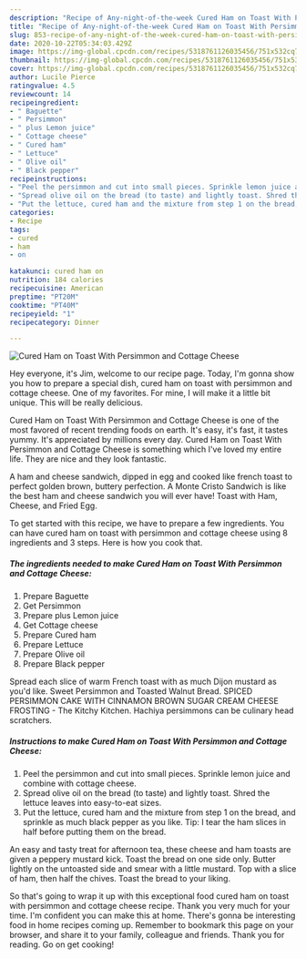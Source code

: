 ```yaml
---
description: "Recipe of Any-night-of-the-week Cured Ham on Toast With Persimmon and Cottage Cheese"
title: "Recipe of Any-night-of-the-week Cured Ham on Toast With Persimmon and Cottage Cheese"
slug: 853-recipe-of-any-night-of-the-week-cured-ham-on-toast-with-persimmon-and-cottage-cheese
date: 2020-10-22T05:34:03.429Z
image: https://img-global.cpcdn.com/recipes/5318761126035456/751x532cq70/cured-ham-on-toast-with-persimmon-and-cottage-cheese-recipe-main-photo.jpg
thumbnail: https://img-global.cpcdn.com/recipes/5318761126035456/751x532cq70/cured-ham-on-toast-with-persimmon-and-cottage-cheese-recipe-main-photo.jpg
cover: https://img-global.cpcdn.com/recipes/5318761126035456/751x532cq70/cured-ham-on-toast-with-persimmon-and-cottage-cheese-recipe-main-photo.jpg
author: Lucile Pierce
ratingvalue: 4.5
reviewcount: 14
recipeingredient:
- " Baguette"
- " Persimmon"
- " plus Lemon juice"
- " Cottage cheese"
- " Cured ham"
- " Lettuce"
- " Olive oil"
- " Black pepper"
recipeinstructions:
- "Peel the persimmon and cut into small pieces. Sprinkle lemon juice and combine with cottage cheese."
- "Spread olive oil on the bread (to taste) and lightly toast. Shred the lettuce leaves into easy-to-eat sizes."
- "Put the lettuce, cured ham and the mixture from step 1 on the bread, and sprinkle as much black pepper as you like. Tip: I tear the ham slices in half before putting them on the bread."
categories:
- Recipe
tags:
- cured
- ham
- on

katakunci: cured ham on 
nutrition: 184 calories
recipecuisine: American
preptime: "PT20M"
cooktime: "PT40M"
recipeyield: "1"
recipecategory: Dinner

---
```



![Cured Ham on Toast With Persimmon and Cottage Cheese](https://img-global.cpcdn.com/recipes/5318761126035456/751x532cq70/cured-ham-on-toast-with-persimmon-and-cottage-cheese-recipe-main-photo.jpg)

Hey everyone, it's Jim, welcome to our recipe page. Today, I'm gonna show you how to prepare a special dish, cured ham on toast with persimmon and cottage cheese. One of my favorites. For mine, I will make it a little bit unique. This will be really delicious.

Cured Ham on Toast With Persimmon and Cottage Cheese is one of the most favored of recent trending foods on earth. It's easy, it's fast, it tastes yummy. It's appreciated by millions every day. Cured Ham on Toast With Persimmon and Cottage Cheese is something which I've loved my entire life. They are nice and they look fantastic.

A ham and cheese sandwich, dipped in egg and cooked like french toast to perfect golden brown, buttery perfection. A Monte Cristo Sandwich is like the best ham and cheese sandwich you will ever have! Toast with Ham, Cheese, and Fried Egg.


To get started with this recipe, we have to prepare a few ingredients. You can have cured ham on toast with persimmon and cottage cheese using 8 ingredients and 3 steps. Here is how you cook that.

<!--inarticleads1-->

##### The ingredients needed to make Cured Ham on Toast With Persimmon and Cottage Cheese:

1. Prepare  Baguette
1. Get  Persimmon
1. Prepare  plus Lemon juice
1. Get  Cottage cheese
1. Prepare  Cured ham
1. Prepare  Lettuce
1. Prepare  Olive oil
1. Prepare  Black pepper


Spread each slice of warm French toast with as much Dijon mustard as you&#39;d like. Sweet Persimmon and Toasted Walnut Bread. SPICED PERSIMMON CAKE WITH CINNAMON BROWN SUGAR CREAM CHEESE FROSTING - The Kitchy Kitchen. Hachiya persimmons can be culinary head scratchers. 

<!--inarticleads2-->

##### Instructions to make Cured Ham on Toast With Persimmon and Cottage Cheese:

1. Peel the persimmon and cut into small pieces. Sprinkle lemon juice and combine with cottage cheese.
1. Spread olive oil on the bread (to taste) and lightly toast. Shred the lettuce leaves into easy-to-eat sizes.
1. Put the lettuce, cured ham and the mixture from step 1 on the bread, and sprinkle as much black pepper as you like. Tip: I tear the ham slices in half before putting them on the bread.


An easy and tasty treat for afternoon tea, these cheese and ham toasts are given a peppery mustard kick. Toast the bread on one side only. Butter lightly on the untoasted side and smear with a little mustard. Top with a slice of ham, then half the chives. Toast the bread to your liking. 

So that's going to wrap it up with this exceptional food cured ham on toast with persimmon and cottage cheese recipe. Thank you very much for your time. I'm confident you can make this at home. There's gonna be interesting food in home recipes coming up. Remember to bookmark this page on your browser, and share it to your family, colleague and friends. Thank you for reading. Go on get cooking!
